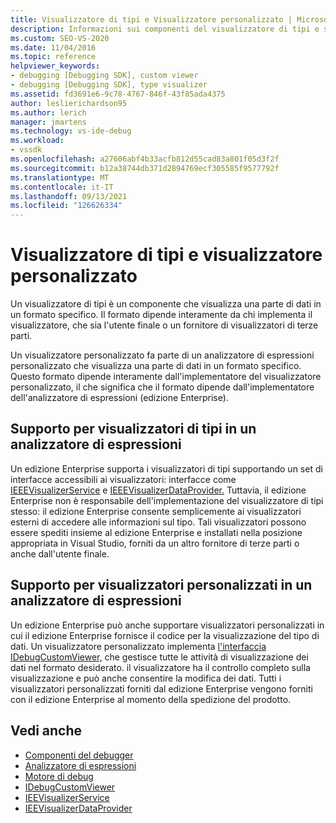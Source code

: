 ```yaml
---
title: Visualizzatore di tipi e Visualizzatore personalizzato | Microsoft Docs
description: Informazioni sui componenti del visualizzatore di tipi e sui visualizzatori personalizzati, che visualizzano i dati in un formato specifico e sulle differenze tra di essi.
ms.custom: SEO-VS-2020
ms.date: 11/04/2016
ms.topic: reference
helpviewer_keywords:
- debugging [Debugging SDK], custom viewer
- debugging [Debugging SDK], type visualizer
ms.assetid: fd3691e6-9c78-4767-846f-43f85ada4375
author: leslierichardson95
ms.author: lerich
manager: jmartens
ms.technology: vs-ide-debug
ms.workload:
- vssdk
ms.openlocfilehash: a27606abf4b33acfb812d55cad83a801f05d3f2f
ms.sourcegitcommit: b12a38744db371d2894769ecf305585f9577792f
ms.translationtype: MT
ms.contentlocale: it-IT
ms.lasthandoff: 09/13/2021
ms.locfileid: "126626334"
---
```

# <a name="type-visualizer-and-custom-viewer"></a>Visualizzatore di tipi e visualizzatore personalizzato
Un visualizzatore di tipi è un componente che visualizza una parte di dati in un formato specifico. Il formato dipende interamente da chi implementa il visualizzatore, che sia l'utente finale o un fornitore di visualizzatori di terze parti.

 Un visualizzatore personalizzato fa parte di un analizzatore di espressioni personalizzato che visualizza una parte di dati in un formato specifico. Questo formato dipende interamente dall'implementatore del visualizzatore personalizzato, il che significa che il formato dipende dall'implementatore dell'analizzatore di espressioni (edizione Enterprise).

## <a name="support-for-type-visualizers-in-an-expression-evaluator"></a>Supporto per visualizzatori di tipi in un analizzatore di espressioni
 Un edizione Enterprise supporta i visualizzatori di tipi supportando un set di interfacce accessibili ai visualizzatori: interfacce come [IEEEVisualizerService](../../extensibility/debugger/reference/ieevisualizerservice.md) e [IEEEVisualizerDataProvider.](../../extensibility/debugger/reference/ieevisualizerdataprovider.md) Tuttavia, il edizione Enterprise non è responsabile dell'implementazione del visualizzatore di tipi stesso: il edizione Enterprise consente semplicemente ai visualizzatori esterni di accedere alle informazioni sul tipo. Tali visualizzatori possono essere spediti insieme al edizione Enterprise e installati nella posizione appropriata in Visual Studio, forniti da un altro fornitore di terze parti o anche dall'utente finale.

## <a name="support-for-custom-viewers-in-an-expression-evaluator"></a>Supporto per visualizzatori personalizzati in un analizzatore di espressioni
 Un edizione Enterprise può anche supportare visualizzatori personalizzati in cui il edizione Enterprise fornisce il codice per la visualizzazione del tipo di dati. Un visualizzatore personalizzato implementa [l'interfaccia IDebugCustomViewer,](../../extensibility/debugger/reference/idebugcustomviewer.md) che gestisce tutte le attività di visualizzazione dei dati nel formato desiderato. il visualizzatore ha il controllo completo sulla visualizzazione e può anche consentire la modifica dei dati. Tutti i visualizzatori personalizzati forniti dal edizione Enterprise vengono forniti con il edizione Enterprise al momento della spedizione del prodotto.

## <a name="see-also"></a>Vedi anche
- [Componenti del debugger](../../extensibility/debugger/debugger-components.md)
- [Analizzatore di espressioni](../../extensibility/debugger/expression-evaluator.md)
- [Motore di debug](../../extensibility/debugger/debug-engine.md)
- [IDebugCustomViewer](../../extensibility/debugger/reference/idebugcustomviewer.md)
- [IEEVisualizerService](../../extensibility/debugger/reference/ieevisualizerservice.md)
- [IEEVisualizerDataProvider](../../extensibility/debugger/reference/ieevisualizerdataprovider.md)
